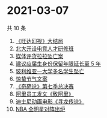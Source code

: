# 2021-03-07

共 10 条

<!-- BEGIN ZHIHUSEARCH -->
<!-- 最后更新时间 Sun Mar 07 2021 02:16:23 GMT+0800 (China Standard Time) -->
1. [《旺达幻视》大结局](https://www.zhihu.com/search?q=旺达幻视)
1. [北大开设电竞人才研修班](https://www.zhihu.com/search?q=北大电竞)
1. [媒体评货拉拉坠亡案](https://www.zhihu.com/search?q=媒体评论货拉拉)
1. [建议应届生身份保留年限延长至 5 年](https://www.zhihu.com/search?q=应届生身份)
1. [玻利维亚一大学多名学生坠亡](https://www.zhihu.com/search?q=玻利维亚)
1. [惊蛰节气文案](https://www.zhihu.com/search?q=惊蛰文案)
1. [《奇葩说》第七季总决赛](https://www.zhihu.com/search?q=奇葩说)
1. [阿里员工发文《致阿里》](https://www.zhihu.com/search?q=致阿里)
1. [迪士尼动画电影《寻龙传说》](https://www.zhihu.com/search?q=寻龙传说)
1. [NBA 全明星对阵出炉](https://www.zhihu.com/search?q=nba全明星)
<!-- END ZHIHUSEARCH -->
